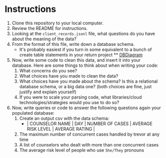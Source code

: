 # Instructions
1. Clone this repository to your local computer.
2. Review the README for instructions.
3. Looking at the `client_records.jsonl` file, what questions do you have about the meaning of the data?
4. From the format of this file, write down a database schema.
   * It's probably easiest if you turn in some equivalent to a bunch of create table statements in your return project
   ** [DBDiagram](https://dbdiagram.io/d/6453cdf9dca9fb07c483a5b7)
5. Now, write some code to clean this data, and insert it into your database. Here are some things to think about when writing your code:
   1. What concerns do you see?
   2. What choices have you made to clean the data?
   3. What choices have you made about the schema? Is this a relational database schema, or a big data one? (both choices are fine, just justify and explain yourself)
   4. If you were to scale your parsing code, what libraries/cloud technologies/strategies would you use to do so?
4. Now, write queries or code to answer the following questions again your populated database:
   1. Create an output csv with the data schema:
       * | COUNSELOR NAME  | DAY  | NUMBER OF CASES  | AVERAGE RISK LEVEL  | AVERAGE RATING  |
    2. The maximum number of concurrent cases handled by trevor at any time
    3. A list of counselors who dealt with more than one concurrent cases
    4. The average risk level of people who use `She/They` pronouns

